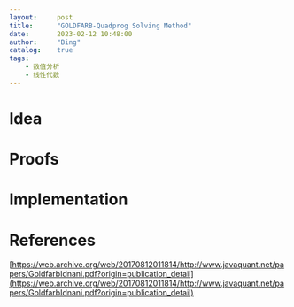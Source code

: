 ```yaml
---
layout:     post
title:      "GOLDFARB-Quadprog Solving Method"
date:       2023-02-12 10:48:00
author:     "Bing"
catalog:    true
tags:
    - 数值分析
    - 线性代数
---
```


# Idea

# Proofs

# Implementation

# References
[https://web.archive.org/web/20170812011814/http://www.javaquant.net/papers/GoldfarbIdnani.pdf?origin=publication_detail](https://web.archive.org/web/20170812011814/http://www.javaquant.net/papers/GoldfarbIdnani.pdf?origin=publication_detail)